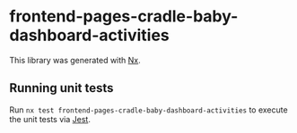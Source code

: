 # frontend-pages-cradle-baby-dashboard-activities

This library was generated with [Nx](https://nx.dev).

## Running unit tests

Run `nx test frontend-pages-cradle-baby-dashboard-activities` to execute the unit tests via [Jest](https://jestjs.io).
